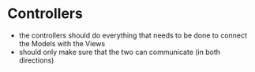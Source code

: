 # Controllers
- the controllers should do everything that needs to be done to connect the Models with the Views
- should only make sure that the two can communicate (in both directions)